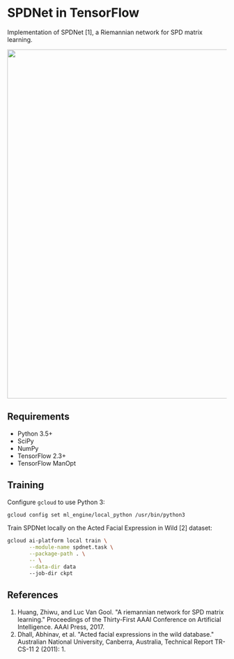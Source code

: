 # SPDNet in TensorFlow

Implementation of SPDNet [1], a Riemannian network for SPD matrix learning.

<img align="center" width="800" src="https://github.com/master/tensorflow-manopt/blob/master/examples/spdnet/spdnet.png?raw=true">

## Requirements

 * Python 3.5+
 * SciPy
 * NumPy
 * TensorFlow 2.3+
 * TensorFlow ManOpt

## Training

Configure `gcloud` to use Python 3:

```bash
gcloud config set ml_engine/local_python /usr/bin/python3
```

Train SPDNet locally on the Acted Facial Expression in Wild [2] dataset:

```bash
gcloud ai-platform local train \
       --module-name spdnet.task \
       --package-path . \
       -- \
       --data-dir data
       --job-dir ckpt
```

## References

 1. Huang, Zhiwu, and Luc Van Gool. "A riemannian network for SPD matrix
 learning." Proceedings of the Thirty-First AAAI Conference on Artificial
 Intelligence. AAAI Press, 2017.
 2. Dhall, Abhinav, et al. "Acted facial expressions in the wild database."
 Australian National University, Canberra, Australia, Technical Report
 TR-CS-11 2 (2011): 1.

